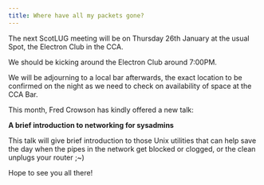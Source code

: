 ```yaml
---
title: Where have all my packets gone?
---
```


The next ScotLUG meeting will be on Thursday 26th January at the usual Spot, the Electron Club in the CCA.

We should be kicking around the Electron Club around 7:00PM.

We will be adjourning to a local bar afterwards, the exact location to be confirmed on the night as we need to check on availability of space at the CCA Bar.

This month, Fred Crowson has kindly offered a new talk:

**A brief introduction to networking for sysadmins**

This talk will give brief introduction to those Unix utilities that can help save the day when the pipes in the network get blocked or clogged, or the clean unplugs your router ;~)

Hope to see you all there!